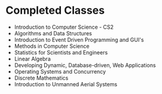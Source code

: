 # Completed Classes
 + Introduction to Computer Science - CS2
 + Algorithms and Data Structures
 + Introduction to Event Driven Programming and GUI's
 + Methods in Computer Science
 + Statistics for Scientists and Engineers
 + Linear Algebra
 + Developing Dynamic, Database-driven, Web Applications
 + Operating Systems and Concurrency
 + Discrete Mathematics
 + Introduction to Unmanned Aerial Systems
